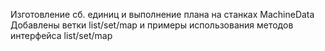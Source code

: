 Изготовление сб. единиц и выполнение плана на станках
MachineData
Добавлены ветки list/set/map и примеры использования методов интерфейса list/set/map
